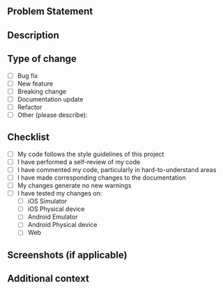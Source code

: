 <!--
Thank you for contributing to Blossom UI!
Please fill out this pull request template to help us review your changes.
-->

## Problem Statement

<!-- Clearly and concisely describe the problem this PR addresses. Explain why this change is necessary. -->

## Description

<!-- Please include a summary of the change and which issue is fixed. Also include relevant motivation and context. -->

## Type of change

- [ ] Bug fix
- [ ] New feature
- [ ] Breaking change
- [ ] Documentation update
- [ ] Refactor
- [ ] Other (please describe):

## Checklist

- [ ] My code follows the style guidelines of this project
- [ ] I have performed a self-review of my code
- [ ] I have commented my code, particularly in hard-to-understand areas
- [ ] I have made corresponding changes to the documentation
- [ ] My changes generate no new warnings
- [ ] I have tested my changes on:
  - [ ] iOS Simulator
  - [ ] iOS Physical device
  - [ ] Android Emulator
  - [ ] Android Physical device
  - [ ] Web

## Screenshots (if applicable)

<!-- If your PR includes visual changes, please add screenshots or GIFs to help reviewers understand the updates. -->

## Additional context

<!-- Add any other context or screenshots about the pull request here. -->
